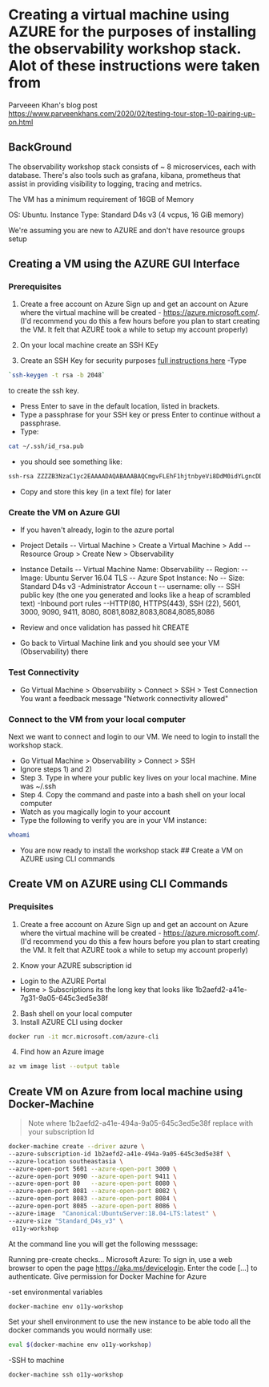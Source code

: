 # Creating a virtual machine using AZURE for the purposes of installing the observability workshop stack. Alot of these instructions were taken from 
Parveeen Khan's blog post https://www.parveenkhans.com/2020/02/testing-tour-stop-10-pairing-up-on.html

## BackGround 
The observability workshop stack consists of ~ 8 microservices, each with database. There's also tools such as grafana, kibana, prometheus that assist in providing visibility to logging, tracing and metrics. 

The VM has a minimum requirement of 16GB of Memory 

OS:  Ubuntu. 
Instance Type: Standard D4s v3 (4 vcpus, 16 GiB memory)

We're assuming you are new to AZURE and don't have resource groups setup 

## Creating a VM using the AZURE GUI Interface 

### Prerequisites
1) Create a free account on Azure
Sign up and get an account on Azure where the virtual machine will be created - https://azure.microsoft.com/. (I'd recommend you do this a few hours before you plan to start creating the VM. It felt that AZURE took a while to setup my account properly)  

2) On your local machine create an SSH KEy 
1) Create an SSH Key for security purposes [full instructions here](https://docs.microsoft.com/en-gb/azure/virtual-machines/linux/quick-create-portal)
-Type 
``` bash
`ssh-keygen -t rsa -b 2048`
``` 
to create the ssh key.

- Press Enter to save in the default location, listed in brackets.
- Type a passphrase for your SSH key or press Enter to continue without a passphrase.
- Type:
``` bash 
cat ~/.ssh/id_rsa.pub
``` 
- you should see something like:
```` bash 
ssh-rsa ZZZZB3NzaC1yc2EAAAADAQABAAABAQCmgvFLEhF1hjtnbyeVi8DdM0idYLgncDDmxdFu6GrkWMimvpG1afJwAsUVbN9BwYlzgy9XJeBk+YAi1Nyu/nzxfZuYIfsWPawZB04G/2nZyZgR/0hVQjgPSdfuJYyIbxNubUqnja5sDx+pKZU5wXoJl4mxUMtJRfYcgfB+kd6icpnzcptcBvGvQ8ynVS/mSeD8TbLiN4eldRH65Q22+TgedxyEx+kS4EOXNTylt+P1sCAK2Ppa3nUxJoLHXhY/gua95n+NBdTEqcWrugFR2XTe7NnWNAZ2hdxa47Xdv2xwZsnL8FPxasvc1ljSovqIN9PsqQwxwJ6lPEq6SGULH+oj
````
- Copy and store this key (in a text file) for later 

### Create the VM on Azure GUI 
- If you haven't already, login to the azure portal 
- Project Details 
-- Virtual Machine > Create a Virtual Machine > Add 
-- Resource Group > Create New > Observability
- Instance Details 
-- Virtual Machine Name: Observability
-- Region: <Your Region> 
-- Image: Ubuntu Server 16.04 TLS <or similar> 
-- Azure Spot Instance: No
-- Size: Standard D4s v3 <this is not default you will need to change> 
-Administrator Accoun t 
-- username: olly 
-- SSH public key (the one you generated and looks like a heap of scrambled text) 
-Inbound port rules
--HTTP(80, HTTPS(443), SSH (22), 5601, 3000, 9090, 9411, 8080, 8081,8082,8083,8084,8085,8086

- Review and once validation has passed hit CREATE 
- Go back to Virtual Machine link and you should see your VM (Observability) there


### Test Connectivity 
- Go Virtual Machine > Observability > Connect > SSH > Test Connection 
You want a feedback message  "Network connectivity allowed" 

### Connect to the VM from your local computer 
Next we want to connect and login to our VM. We need to login to install the workshop stack. 
- Go Virtual Machine > Observability > Connect > SSH 
- Ignore steps 1) and 2) 
- Step 3. Type in where your public key lives on your local machine. Mine was ~/.ssh 
- Step 4. Copy the command and paste into a bash shell on your local computer 
- Watch as you magically login to your account 
- Type the following to verify you are in your VM instance:
``` bash 
whoami 
``` 
- You are now ready to install the workshop stack ## Create a VM on AZURE using CLI commands 
## Create VM on AZURE using CLI Commands 

### Prequisites 
1) Create a free account on Azure
Sign up and get an account on Azure where the virtual machine will be created - https://azure.microsoft.com/. (I'd recommend you do this a few hours before you plan to start creating the VM. It felt that AZURE took a while to setup my account properly)  

2) Know your AZURE subscription id 
- Login to the AZURE Portal 
- Home > Subscriptions its the long key that looks like 1b2aefd2-a41e-7g31-9a05-645c3ed5e38f

2) Bash shell on your local computer 
3) Install AZURE CLI using docker 
``` bash 
docker run -it mcr.microsoft.com/azure-cli
```

4) Find how an Azure image 
``` bash
az vm image list --output table
```
## Create VM on Azure from local machine using Docker-Machine
>Note where 1b2aefd2-a41e-494a-9a05-645c3ed5e38f replace with your subscription Id 

``` bash
docker-machine create --driver azure \
--azure-subscription-id 1b2aefd2-a41e-494a-9a05-645c3ed5e38f \
--azure-location southeastasia \
--azure-open-port 5601 --azure-open-port 3000 \
--azure-open-port 9090 --azure-open-port 9411 \
--azure-open-port 80   --azure-open-port 8080 \
--azure-open-port 8081 --azure-open-port 8082 \
--azure-open-port 8083 --azure-open-port 8084 \
--azure-open-port 8085 --azure-open-port 8086 \
--azure-image  "Canonical:UbuntuServer:18.04-LTS:latest" \
--azure-size "Standard_D4s_v3" \
 o11y-workshop  
```

At the command line you will get the following messsage: 

Running pre-create checks...
Microsoft Azure: To sign in, use a web browser to open the page https://aka.ms/devicelogin.
Enter the code [...] to authenticate.
Give permission for Docker Machine for Azure 

-set environmental variables
``` bash
docker-machine env o11y-workshop
```
Set your shell environment to use the new instance to be able todo all the docker commands you would normally use:

``` bash
eval $(docker-machine env o11y-workshop)
```
-SSH to machine
``` bash
docker-machine ssh o11y-workshop
```
